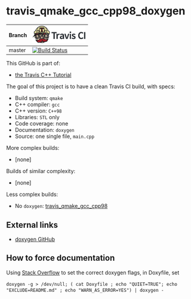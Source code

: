 # travis_qmake_gcc_cpp98_doxygen

Branch|[![Travis CI logo](TravisCI.png)](https://travis-ci.org)
---|---
master|[![Build Status](https://travis-ci.org/richelbilderbeek/travis_qmake_gcc_cpp98_doxygen.svg?branch=master)](https://travis-ci.org/richelbilderbeek/travis_qmake_gcc_cpp98_doxygen)

This GitHub is part of:

 * [the Travis C++ Tutorial](https://github.com/richelbilderbeek/travis_cpp_tutorial)
 
The goal of this project is to have a clean Travis CI build, with specs:
 * Build system: `qmake`
 * C++ compiler: `gcc`
 * C++ version: `C++98`
 * Libraries: `STL` only
 * Code coverage: none
 * Documentation: `doxygen`
 * Source: one single file, `main.cpp`

More complex builds:

 * [none]

Builds of similar complexity:

 * [none]

Less complex builds:

 * No `doxygen`: [travis_qmake_gcc_cpp98](https://www.github.com/richelbilderbeek/travis_qmake_gcc_cpp98)

## External links

 * [doxygen GitHub](https://github.com/doxygen/doxygen)

## How to force documentation

Using [Stack Overflow](https://stackoverflow.com/a/12041646) to set the correct doxygen flags, in Doxyfile, set

```
doxygen -g > /dev/null; ( cat Doxyfile ; echo "QUIET=TRUE"; echo "EXCLUDE=README.md" ; echo "WARN_AS_ERROR=YES") | doxygen -
```
